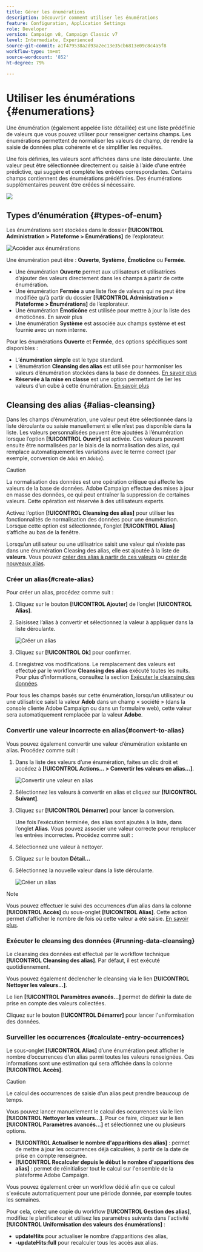 ```yaml
---
title: Gérer les énumérations
description: Découvrir comment utiliser les énumérations
feature: Configuration, Application Settings
role: Developer
version: Campaign v8, Campaign Classic v7
level: Intermediate, Experienced
source-git-commit: a1f479538a2d93a2ec13e35cb6813e09c8c4a5f8
workflow-type: tm+mt
source-wordcount: '852'
ht-degree: 79%

---
```


# Utiliser les énumérations {#enumerations}

Une énumération (également appelée liste détaillée) est une liste prédéfinie de valeurs que vous pouvez utiliser pour renseigner certains champs. Les énumérations permettent de normaliser les valeurs de champ, de rendre la saisie de données plus cohérente et de simplifier les requêtes.

Une fois définies, les valeurs sont affichées dans une liste déroulante. Une valeur peut être sélectionnée directement ou saisie à l’aide d’une entrée prédictive, qui suggère et complète les entrées correspondantes. Certains champs contiennent des énumérations prédéfinies. Des énumérations supplémentaires peuvent être créées si nécessaire.

![](assets/enum_values.png)


## Types d’énumération {#types-of-enum}

Les énumérations sont stockées dans le dossier **[!UICONTROL Administration > Plateforme > Énumérations]** de l’explorateur.

![Accéder aux énumérations](../config/assets/enumerations-menu.png)


Une énumération peut être : **Ouverte**, **Système**, **Émoticône** ou **Fermée**.

* Une énumération **Ouverte** permet aux utilisateurs et utilisatrices d’ajouter des valeurs directement dans les champs à partir de cette énumération.
* Une énumération **Fermée** a une liste fixe de valeurs qui ne peut être modifiée qu’à partir du dossier **[!UICONTROL Administration > Plateforme > Énumérations]** de l’explorateur.
* Une énumération **Émoticône** est utilisée pour mettre à jour la liste des émoticônes. En savoir plus
* Une énumération **Système** est associée aux champs système et est fournie avec un nom interne.

Pour les énumérations **Ouverte** et **Fermée**, des options spécifiques sont disponibles :

* L’**énumération simple** est le type standard.
* L’énumération **Cleansing des alias** est utilisée pour harmoniser les valeurs d’énumération stockées dans la base de données. [En savoir plus](#alias-cleansing)
* **Réservée à la mise en classe** est une option permettant de lier les valeurs d’un cube à cette énumération. [En savoir plus](../reporting/gs-cubes.md)


## Cleansing des alias {#alias-cleansing}

Dans les champs d’énumération, une valeur peut être sélectionnée dans la liste déroulante ou saisie manuellement si elle n’est pas disponible dans la liste. Les valeurs personnalisées peuvent être ajoutées à l’énumération lorsque l’option **[!UICONTROL Ouvrir]** est activée. Ces valeurs peuvent ensuite être normalisées par le biais de la normalisation des alias, qui remplace automatiquement les variations avec le terme correct (par exemple, conversion de `Adob` en `Adobe`).


>[!CAUTION]
>
>La normalisation des données est une opération critique qui affecte les valeurs de la base de données. Adobe Campaign effectue des mises à jour en masse des données, ce qui peut entraîner la suppression de certaines valeurs. Cette opération est réservée à des utilisateurs experts.

Activez l’option **[!UICONTROL Cleansing des alias]** pour utiliser les fonctionnalités de normalisation des données pour une énumération. Lorsque cette option est sélectionnée, l’onglet **[!UICONTROL Alias]** s’affiche au bas de la fenêtre.

Lorsqu’un utilisateur ou une utilisatrice saisit une valeur qui n’existe pas dans une énumération Cleasing des alias, elle est ajoutée à la liste de **valeurs**. Vous pouvez [créer des alias à partir de ces valeurs](#convert-to-alias) ou [créer de nouveaux alias](#create-alias).

### Créer un alias{#create-alias}

Pour créer un alias, procédez comme suit :

1. Cliquez sur le bouton **[!UICONTROL Ajouter]** de l’onglet **[!UICONTROL Alias]**.
1. Saisissez l’alias à convertir et sélectionnez la valeur à appliquer dans la liste déroulante.

   ![Créer un alias](assets/new-alias.png)

1. Cliquez sur **[!UICONTROL Ok]** pour confirmer.

1. Enregistrez vos modifications. Le remplacement des valeurs est effectué par le workflow **Cleansing des alias** exécuté toutes les nuits. Pour plus d’informations, consultez la section [Exécuter le cleansing des données](#running-data-cleansing).

Pour tous les champs basés sur cette énumération, lorsqu’un utilisateur ou une utilisatrice saisit la valeur **Adob** dans un champ « société » (dans la console cliente Adobe Campaign ou dans un formulaire web), cette valeur sera automatiquement remplacée par la valeur **Adobe**.

### Convertir une valeur incorrecte en alias{#convert-to-alias}

Vous pouvez également convertir une valeur d’énumération existante en alias. Procédez comme suit :

1. Dans la liste des valeurs d’une énumération, faites un clic droit et accédez à **[!UICONTROL Actions... > Convertir les valeurs en alias...]**.

   ![Convertir une valeur en alias](assets/convert-into-aliases.png)

1. Sélectionnez les valeurs à convertir en alias et cliquez sur **[!UICONTROL Suivant]**.
1. Cliquez sur **[!UICONTROL Démarrer]** pour lancer la conversion.

   Une fois l’exécution terminée, des alias sont ajoutés à la liste, dans l’onglet **Alias**. Vous pouvez associer une valeur correcte pour remplacer les entrées incorrectes. Procédez comme suit :

1. Sélectionnez une valeur à nettoyer.
1. Cliquez sur le bouton **Détail...**
1. Sélectionnez la nouvelle valeur dans la liste déroulante.

   ![Créer un alias](assets/define-new-alias.png)


>[!NOTE]
>
>Vous pouvez effectuer le suivi des occurrences d’un alias dans la colonne **[!UICONTROL Accès]** du sous-onglet **[!UICONTROL Alias]**. Cette action permet d’afficher le nombre de fois où cette valeur a été saisie.  [En savoir plus](#calculate-entry-occurrences).

### Exécuter le cleansing des données {#running-data-cleansing}

Le cleansing des données est effectué par le workflow technique **[!UICONTROL Cleansing des alias]**. Par défaut, il est exécuté quotidiennement.

Vous pouvez également déclencher le cleansing via le lien **[!UICONTROL Nettoyer les valeurs...]**.

Le lien **[!UICONTROL Paramètres avancés...]** permet de définir la date de prise en compte des valeurs collectées.

Cliquez sur le bouton **[!UICONTROL Démarrer]** pour lancer l&#39;uniformisation des données.

### Surveiller les occurrences {#calculate-entry-occurrences}

Le sous-onglet **[!UICONTROL Alias]** d’une énumération peut afficher le nombre d’occurrences d’un alias parmi toutes les valeurs renseignées. Ces informations sont une estimation qui sera affichée dans la colonne **[!UICONTROL Accès]**.

>[!CAUTION]
>
>Le calcul des occurrences de saisie d’un alias peut prendre beaucoup de temps.
>

Vous pouvez lancer manuellement le calcul des occurrences via le lien **[!UICONTROL Nettoyer les valeurs...]**. Pour ce faire, cliquez sur le lien **[!UICONTROL Paramètres avancés...]** et sélectionnez une ou plusieurs options.

* **[!UICONTROL Actualiser le nombre d&#39;apparitions des alias]** : permet de mettre à jour les occurrences déjà calculées, à partir de la date de prise en compte renseignée.
* **[!UICONTROL Recalculer depuis le début le nombre d&#39;apparitions des alias]** : permet de réinitialiser tout le calcul sur l&#39;ensemble de la plateforme Adobe Campaign.

Vous pouvez également créer un workflow dédié afin que ce calcul s&#39;exécute automatiquement pour une période donnée, par exemple toutes les semaines.

Pour cela, créez une copie du workflow **[!UICONTROL Gestion des alias]**, modifiez le planificateur et utilisez les paramètres suivants dans l&#39;activité **[!UICONTROL Uniformisation des valeurs des énumérations]** :

* **updateHits** pour actualiser le nombre d’apparitions des alias,
* **-updateHits:full** pour recalculer tous les accès aux alias.
